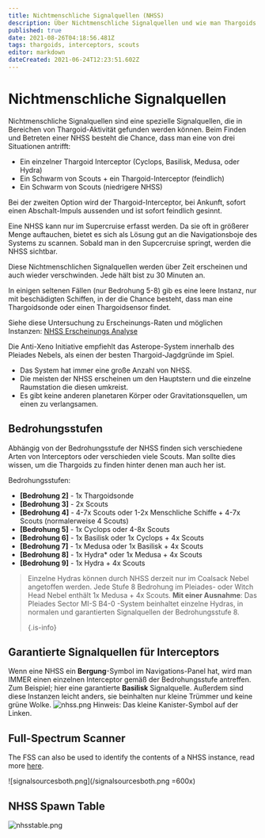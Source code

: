 ```yaml
---
title: Nichtmenschliche Signalquellen (NHSS)
description: Über Nichtmenschliche Signalquellen und wie man Thargoids findet
published: true
date: 2021-08-26T04:18:56.481Z
tags: thargoids, interceptors, scouts
editor: markdown
dateCreated: 2021-06-24T12:23:51.602Z
---
```


# Nichtmenschliche Signalquellen
Nichtmenschliche Signalquellen sind eine spezielle Signalquellen, die in Bereichen von Thargoid-Aktivität gefunden werden können. Beim Finden und Betreten einer NHSS besteht die Chance, dass man eine von drei Situationen antrifft:

- Ein einzelner Thargoid Interceptor (Cyclops, Basilisk, Medusa, oder Hydra)
- Ein Schwarm von Scouts + ein Thargoid-Interceptor (feindlich)
- Ein Schwarm von Scouts (niedrigere NHSS)

Bei der zweiten Option wird der Thargoid-Interceptor, bei Ankunft, sofort einen Abschalt-Impuls aussenden und ist sofort feindlich gesinnt.

Eine NHSS kann nur im Supercruise erfasst werden. Da sie oft in größerer Menge auftauchen, bietet es sich als Lösung gut an die Navigationsboje des Systems zu scannen. Sobald man in den Supcercruise springt, werden die NHSS sichtbar.

Diese Nichtmenschlichen Signalquellen werden über Zeit erscheinen und auch wieder verschwinden. Jede hält bist zu 30 Minuten an.

In einigen seltenen Fällen (nur Bedrohung 5-8) gib es eine leere Instanz, nur mit beschädigten Schiffen, in der die Chance besteht, dass man eine Thargoidsonde oder einen Thargoidsensor findet.

Siehe diese Untersuchung zu Erscheinungs-Raten und möglichen Instanzen: [NHSS Erscheinungs Analyse](https://docs.google.com/spreadsheets/d/e/2PACX-1vRbZ2vWwaUPZlSx9Olg8o8Ml0xGVXQ8Ks7wtYycWfXymCZjn30tvP76fc5ACM1mx_O0ZvYBqI6VW3sa/pubhtml)

Die Anti-Xeno Initiative empfiehlt das Asterope-System innerhalb des Pleiades Nebels, als einen der besten Thargoid-Jagdgründe im Spiel.

- Das System hat immer eine große Anzahl von NHSS.
- Die meisten der NHSS erscheinen um den Hauptstern und die einzelne Raumstation die diesen umkreist.
- Es gibt keine anderen planetaren Körper oder Gravitationsquellen, um einen zu verlangsamen.

## Bedrohungsstufen
Abhängig von der Bedrohungsstufe der NHSS finden sich verschiedene Arten von Interceptors oder verschieden viele Scouts. Man sollte dies wissen, um die Thargoids zu finden hinter denen man auch her ist.

Bedrohungsstufen:

- **[Bedrohung 2]** - 1x Thargoidsonde
- **[Bedrohung 3]** - 2x Scouts
- **[Bedrohung 4]** - 4-7x Scouts oder 1-2x Menschliche Schiffe + 4-7x Scouts (normalerweise 4 Scouts)
- **[Bedrohung 5]** - 1x Cyclops oder 4-8x Scouts
- **[Bedrohung 6]** - 1x Basilisk oder 1x Cyclops + 4x Scouts
- **[Bedrohung 7]** - 1x Medusa oder 1x Basilisk + 4x Scouts
- **[Bedrohung 8]** - 1x Hydra* oder 1x Medusa + 4x Scouts
- **[Bedrohung 9]** - 1x Hydra + 4x Scouts

> Einzelne Hydras können durch NHSS derzeit nur im Coalsack Nebel angetoffen werden. Jede Stufe 8 Bedrohung im Pleiades- oder Witch Head Nebel enthält 1x Medusa + 4x Scouts. **Mit einer Ausnahme**: Das Pleiades Sector MI-S B4-0 -System beinhaltet einzelne Hydras, in normalen und garantierten Signalquellen der Bedrohungsstufe 8. 
> 
> {.is-info}

## Garantierte Signalquellen für Interceptors
Wenn eine NHSS ein **Bergung**-Symbol im Navigations-Panel hat, wird man IMMER einen einzelnen Interceptor gemäß der Bedrohungsstufe antreffen. Zum Beispiel; hier eine garantierte **Basilisk** Signalquelle. Außerdem sind diese Instanzen leicht anders, sie beinhalten nur kleine Trümmer und keine grüne Wolke. ![nhss.png](/img/nhss.png) Hinweis: Das kleine Kanister-Symbol auf der Linken.

## Full-Spectrum Scanner
The FSS can also be used to identify the contents of a NHSS instance, read more [here](https://wiki.antixenoinitiative.com/en/nhssviafss).

!\[signalsourcesboth.png\](/signalsourcesboth.png =600x)

## NHSS Spawn Table
![nhsstable.png](/img/nhsstable.png)